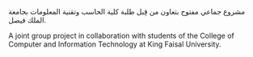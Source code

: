 مشروع جماعي مفتوح بتعاون من قِبل طلبة كلية الحاسب وتقنية المعلومات بجامعة الملك فيصل.

A joint group project in collaboration with students of the College of Computer and Information Technology at King Faisal University.
